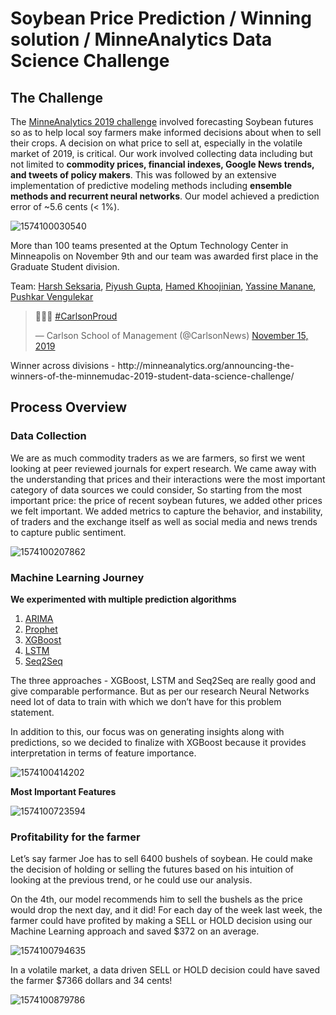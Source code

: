 # Soybean Price Prediction / Winning solution / MinneAnalytics Data Science Challenge

## The Challenge

The [MinneAnalytics 2019 challenge](http://minneanalytics.org/minnemudac/) involved forecasting Soybean futures so as to help local soy farmers make informed decisions about when to sell their crops. A decision on what price to sell at, especially in the volatile market of 2019, is critical. Our work involved collecting data including but not limited to **commodity prices, financial indexes, Google News trends, and tweets of policy makers**. This was followed by an extensive implementation of predictive modeling methods including **ensemble methods and recurrent neural networks**. Our model achieved a prediction error of ~5.6 cents (< 1%).

![1574100030540](https://github.com/guptapiyush340/Soybean-Price-Prediction---MinneMUDAC-winning-solution/blob/master/2.png)

More than 100 teams presented at the Optum Technology Center in Minneapolis on November 9th and our team was awarded first place in the Graduate Student division. 

Team: [Harsh Seksaria](https://www.linkedin.com/in/harsh-seksaria/), [Piyush Gupta](https://www.linkedin.com/in/piyushguptads/), [Hamed Khoojinian](https://www.linkedin.com/in/hamedian/), [Yassine Manane](https://www.linkedin.com/in/yassine-manane/), [Pushkar Vengulekar](https://www.linkedin.com/in/pvengurlekar/)

<blockquote class="twitter-tweet"><p lang="und" dir="ltr">👏👏👏 <a href="https://twitter.com/hashtag/CarlsonProud?src=hash&amp;ref_src=twsrc%5Etfw">#CarlsonProud</a></p>&mdash; Carlson School of Management (@CarlsonNews) <a href="https://twitter.com/CarlsonNews/status/1195406352157487109?ref_src=twsrc%5Etfw">November 15, 2019</a></blockquote> <script async src="https://platform.twitter.com/widgets.js" charset="utf-8"></script>
Winner across divisions - http://minneanalytics.org/announcing-the-winners-of-the-minnemudac-2019-student-data-science-challenge/

## Process Overview

### Data Collection

We are as much commodity traders as we are farmers, so first we went looking at peer reviewed journals for expert research. We came away with the understanding that prices and their interactions were the most important category of data sources we could consider, So starting from the most important price: the price of recent soybean futures, we added other prices we felt important. We added metrics to capture the behavior, and instability, of traders and the exchange itself as well as social media and news trends to capture public sentiment. 

![1574100207862](https://github.com/guptapiyush340/Soybean-Price-Prediction---MinneMUDAC-winning-solution/blob/master/3.png)

### Machine Learning Journey

**We experimented with multiple prediction algorithms**

1. [ARIMA](https://github.com/guptapiyush340/Soybean-Price-Prediction-Winning-solution-MinneAnalytics-Data-Science-Challenge/blob/master/ARIMA.ipynb)
2. [Prophet](https://github.com/guptapiyush340/Soybean-Price-Prediction-Winning-solution-MinneAnalytics-Data-Science-Challenge/blob/master/Prophet.ipynb)
3. [XGBoost](https://github.com/guptapiyush340/Soybean-Price-Prediction---MinneMUDAC-winning-solution/blob/master/MinneMUDAC%20Final%20Model%20-%20XGBoost%20with%20Hyper-parameter%20tuning.ipynb)
4. [LSTM](https://github.com/guptapiyush340/Soybean-Price-Prediction-Winning-solution-MinneAnalytics-Data-Science-Challenge/blob/master/LSTM.ipynb)
5. [Seq2Seq](https://github.com/guptapiyush340/Soybean-Price-Prediction-Winning-solution-MinneAnalytics-Data-Science-Challenge/blob/master/Seq2Seq.ipynb)

The three approaches - XGBoost, LSTM and Seq2Seq are really good and give comparable performance. But as per our research Neural Networks need lot of data to train with which we don’t have for this problem statement. 

In addition to this, our focus was on generating insights along with predictions, so we decided to finalize with XGBoost because it provides interpretation in terms of feature importance. 

![1574100414202](https://github.com/guptapiyush340/Soybean-Price-Prediction---MinneMUDAC-winning-solution/blob/master/4.png)

**Most Important Features**

![1574100723594](https://github.com/guptapiyush340/Soybean-Price-Prediction---MinneMUDAC-winning-solution/blob/master/5.png)

### Profitability for the farmer

Let’s say farmer Joe has to sell 6400 bushels of soybean. He could make the decision of holding or selling the futures based on his intuition of looking at the previous trend, or he could use our analysis. 

On the 4th, our model recommends him to sell the bushels as the price would drop the next day, and it did!  For each day of the week last week, the farmer could have profited by making a SELL or HOLD decision using our Machine Learning approach and saved $372 on an average.

![1574100794635](https://github.com/guptapiyush340/Soybean-Price-Prediction---MinneMUDAC-winning-solution/blob/master/6.png)

In a volatile market, a data driven SELL or HOLD decision could have saved the farmer $7366 dollars and 34 cents!

![1574100879786](https://github.com/guptapiyush340/Soybean-Price-Prediction---MinneMUDAC-winning-solution/blob/master/7.png)
